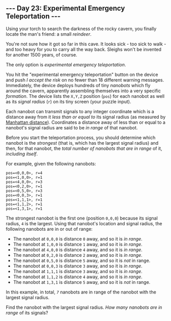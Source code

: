 <h2>--- Day 23: Experimental Emergency Teleportation ---</h2><p>Using your torch to search the darkness of the rocky cavern, you finally locate the man&apos;s friend: a small <em>reindeer</em>.</p>
<p>You&apos;re not sure how it got so far in this cave.  It looks sick - too sick to walk - and too heavy for you to carry all the way back.  Sleighs won&apos;t be invented for another 1500 years, of course.</p>
<p>The only option is <em>experimental emergency teleportation</em>.</p>
<p>You hit the &quot;experimental emergency teleportation&quot; <span title="We&apos;ve always had this button; we&apos;ve just been too scared to press it.">button</span> on the device and push <em>I accept the risk</em> on no fewer than 18 different warning messages. Immediately, the device deploys hundreds of tiny <em>nanobots</em> which fly around the cavern, apparently assembling themselves into a very specific <em>formation</em>. The device lists the <code>X,Y,Z</code> position (<code>pos</code>) for each nanobot as well as its <em>signal radius</em> (<code>r</code>) on its tiny screen (your puzzle input).</p>
<p>Each nanobot can transmit signals to any integer coordinate which is a distance away from it <em>less than or equal to</em> its signal radius (as measured by <a href="https://en.wikipedia.org/wiki/Taxicab_geometry">Manhattan distance</a>). Coordinates a distance away of less than or equal to a nanobot&apos;s signal radius are said to be <em>in range</em> of that nanobot.</p>
<p>Before you start the teleportation process, you should determine which nanobot is the <em>strongest</em> (that is, which has the largest signal radius) and then, for that nanobot, the <em>total number of nanobots that are in range</em> of it, <em>including itself</em>.</p>
<p>For example, given the following nanobots:</p>
<pre><code>pos=&lt;0,0,0&gt;, r=4
pos=&lt;1,0,0&gt;, r=1
pos=&lt;4,0,0&gt;, r=3
pos=&lt;0,2,0&gt;, r=1
pos=&lt;0,5,0&gt;, r=3
pos=&lt;0,0,3&gt;, r=1
pos=&lt;1,1,1&gt;, r=1
pos=&lt;1,1,2&gt;, r=1
pos=&lt;1,3,1&gt;, r=1
</code></pre>
<p>The strongest nanobot is the first one (position <code>0,0,0</code>) because its signal radius, <code>4</code> is the largest. Using that nanobot&apos;s location and signal radius, the following nanobots are in or out of range:</p>
<ul>
<li>The nanobot at <code>0,0,0</code> is distance <code>0</code> away, and so it is <em>in range</em>.</li>
<li>The nanobot at <code>1,0,0</code> is distance <code>1</code> away, and so it is <em>in range</em>.</li>
<li>The nanobot at <code>4,0,0</code> is distance <code>4</code> away, and so it is <em>in range</em>.</li>
<li>The nanobot at <code>0,2,0</code> is distance <code>2</code> away, and so it is <em>in range</em>.</li>
<li>The nanobot at <code>0,5,0</code> is distance <code>5</code> away, and so it is <em>not</em> in range.</li>
<li>The nanobot at <code>0,0,3</code> is distance <code>3</code> away, and so it is <em>in range</em>.</li>
<li>The nanobot at <code>1,1,1</code> is distance <code>3</code> away, and so it is <em>in range</em>.</li>
<li>The nanobot at <code>1,1,2</code> is distance <code>4</code> away, and so it is <em>in range</em>.</li>
<li>The nanobot at <code>1,3,1</code> is distance <code>5</code> away, and so it is <em>not</em> in range.</li>
</ul>
<p>In this example, in total, <code><em>7</em></code> nanobots are in range of the nanobot with the largest signal radius.</p>
<p>Find the nanobot with the largest signal radius.  <em>How many nanobots are in range</em> of its signals?</p>
